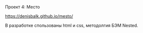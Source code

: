 Проект 4: Место

https://denisbalk.github.io/mesto/

В разработке спользованы html и css, методолгия БЭМ Nested.


